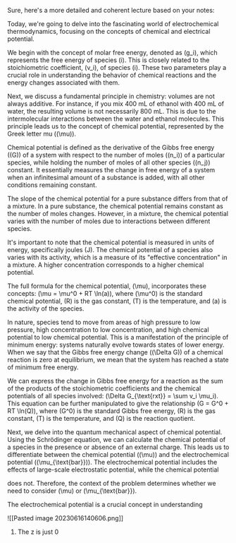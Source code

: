 Sure, here's a more detailed and coherent lecture based on your notes:

Today, we're going to delve into the fascinating world of electrochemical thermodynamics, focusing on the concepts of chemical and electrical potential. 

We begin with the concept of molar free energy, denoted as \(g_i\), which represents the free energy of species \(i\). This is closely related to the stoichiometric coefficient, \(v_i\), of species \(i\). These two parameters play a crucial role in understanding the behavior of chemical reactions and the energy changes associated with them.

Next, we discuss a fundamental principle in chemistry: volumes are not always additive. For instance, if you mix 400 mL of ethanol with 400 mL of water, the resulting volume is not necessarily 800 mL. This is due to the intermolecular interactions between the water and ethanol molecules. This principle leads us to the concept of chemical potential, represented by the Greek letter mu (\(\mu\)).

Chemical potential is defined as the derivative of the Gibbs free energy (\(G\)) of a system with respect to the number of moles (\(n_i\)) of a particular species, while holding the number of moles of all other species (\(n_j\)) constant. It essentially measures the change in free energy of a system when an infinitesimal amount of a substance is added, with all other conditions remaining constant.

The slope of the chemical potential for a pure substance differs from that of a mixture. In a pure substance, the chemical potential remains constant as the number of moles changes. However, in a mixture, the chemical potential varies with the number of moles due to interactions between different species.

It's important to note that the chemical potential is measured in units of energy, specifically joules (J). The chemical potential of a species also varies with its activity, which is a measure of its "effective concentration" in a mixture. A higher concentration corresponds to a higher chemical potential.

The full formula for the chemical potential, \(\mu\), incorporates these concepts: \(\mu = \mu^0 + RT \ln(a)\), where \(\mu^0\) is the standard chemical potential, \(R\) is the gas constant, \(T\) is the temperature, and \(a\) is the activity of the species.

In nature, species tend to move from areas of high pressure to low pressure, high concentration to low concentration, and high chemical potential to low chemical potential. This is a manifestation of the principle of minimum energy: systems naturally evolve towards states of lower energy. When we say that the Gibbs free energy change (\(\Delta G\)) of a chemical reaction is zero at equilibrium, we mean that the system has reached a state of minimum free energy.

We can express the change in Gibbs free energy for a reaction as the sum of the products of the stoichiometric coefficients and the chemical potentials of all species involved: \(\Delta G_{\text{rxt}} = \sum v_i \mu_i\). This equation can be further manipulated to give the relationship \(G = G^0 + RT \ln(Q)\), where \(G^0\) is the standard Gibbs free energy, \(R\) is the gas constant, \(T\) is the temperature, and \(Q\) is the reaction quotient.

Next, we delve into the quantum mechanical aspect of chemical potential. Using the Schrödinger equation, we can calculate the chemical potential of a species in the presence or absence of an external charge. This leads us to differentiate between the chemical potential (\(\mu\)) and the electrochemical potential (\(\mu_{\text{bar}}\)). The electrochemical potential includes the effects of large-scale electrostatic potential, while the chemical potential

does not. Therefore, the context of the problem determines whether we need to consider \(\mu\) or \(\mu_{\text{bar}}\).

The electrochemical potential is a crucial concept in understanding

![[Pasted image 20230616140606.png]]
1. The z is just 0